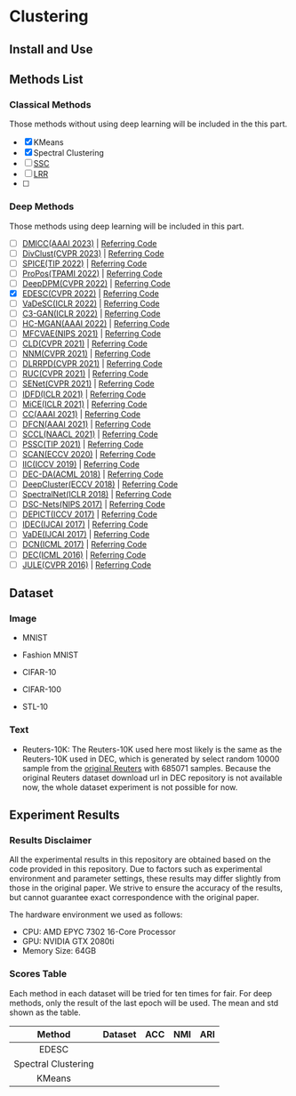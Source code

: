 # Clustering
## Install and Use


## Methods List
### Classical Methods
Those methods without using deep learning will be included in the this part.

- [x] KMeans
- [x] Spectral Clustering
- [ ] [SSC]()
- [ ] [LRR]()
- [ ] 

### Deep Methods
Those methods using deep learning will be included in this part.

- [ ] [DMICC(AAAI 2023)](https://ojs.aaai.org/index.php/AAAI/article/view/26032) | [Referring Code](https://github.com/Li-Hyn/DMICC)
- [ ] [DivClust(CVPR 2023)](https://arxiv.org/pdf/2304.01042.pdf) | [Referring Code](https://github.com/ManiadisG/DivClust)
- [ ] [SPICE(TIP 2022)](https://arxiv.org/pdf/2103.09382v1.pdf) | [Referring Code](https://github.com/niuchuangnn/SPICE)
- [ ] [ProPos(TPAMI 2022)](https://arxiv.org/pdf/2111.11821.pdf) | [Referring Code](https://github.com/Hzzone/ProPos)
- [ ] [DeepDPM(CVPR 2022)](https://openaccess.thecvf.com/content/CVPR2022/papers/Ronen_DeepDPM_Deep_Clustering_With_an_Unknown_Number_of_Clusters_CVPR_2022_paper.pdf) | [Referring Code](https://github.com/BGU-CS-VIL/DeepDPM)
- [x] [EDESC(CVPR 2022)](https://openaccess.thecvf.com/content/CVPR2022/papers/Cai_Efficient_Deep_Embedded_Subspace_Clustering_CVPR_2022_paper.pdf) | [Referring Code](https://github.com/JinyuCai95/EDESC-pytorch)
- [ ] [VaDeSC(ICLR 2022)](https://openreview.net/pdf?id=RQ428ZptQfU) | [Referring Code](https://github.com/i6092467/vadesc)
- [ ] [C3-GAN(ICLR 2022)](https://openreview.net/pdf?id=XWODe7ZLn8f) | [Referring Code](https://github.com/naver-ai/c3-gan)
- [ ] [HC-MGAN(AAAI 2022)](https://arxiv.org/pdf/2112.14772.pdf) | [Referring Code](https://github.com/dmdmello/HC-MGAN)
- [ ] [MFCVAE(NIPS 2021)](https://arxiv.org/pdf/2106.05241.pdf) | [Referring Code](https://github.com/FabianFalck/mfcvae)
- [ ] [CLD(CVPR 2021)](http://people.eecs.berkeley.edu/~xdwang/papers/CLD.pdf) | [Referring Code](https://github.com/frank-xwang/CLD-UnsupervisedLearning)
- [ ] [NNM(CVPR 2021)](https://openaccess.thecvf.com/content/CVPR2021/html/Dang_Nearest_Neighbor_Matching_for_Deep_Clustering_CVPR_2021_paper.html) | [Referring Code](https://github.com/ZhiyuanDang/NNM)
- [ ] [DLRRPD(CVPR 2021)](https://github.com/fuzhiqiang1230/DLRRPD/blob/main/8382_Double_low_rank_representation_with_projection_distance_penalty_for_clustering.pdf) | [Referring Code](https://github.com/fuzhiqiang1230/DLRRPD)
- [ ] [RUC(CVPR 2021)](https://github.com/fuzhiqiang1230/DLRRPD) | [Referring Code](https://github.com/deu30303/RUC)
- [ ] [SENet(CVPR 2021)](https://openaccess.thecvf.com/content/CVPR2021/html/Zhang_Learning_a_Self-Expressive_Network_for_Subspace_Clustering_CVPR_2021_paper.html) | [Referring Code](https://github.com/zhangsz1998/self-expressive-network)
- [ ] [IDFD(ICLR 2021)](https://openreview.net/pdf?id=e12NDM7wkEY) | [Referring Code](https://openreview.net/pdf?id=e12NDM7wkEY)
- [ ] [MiCE(ICLR 2021)](https://openreview.net/pdf?id=gV3wdEOGy_V) | [Referring Code](https://github.com/TsungWeiTsai/MiCE)
- [ ] [CC(AAAI 2021)](https://arxiv.org/pdf/2009.09687.pdf) | [Referring Code](https://github.com/Yunfan-Li/Contrastive-Clustering)
- [ ] [DFCN(AAAI 2021)](https://arxiv.org/pdf/2012.09600.pdf) | [Referring Code](https://github.com/WxTu/DFCN)
- [ ] [SCCL(NAACL 2021)](https://arxiv.org/pdf/2103.12953.pdf) | [Referring Code](https://github.com/amazon-science/sccl)
- [ ] [PSSC(TIP 2021)](https://ieeexplore.ieee.org/stamp/stamp.jsp?tp=&arnumber=9440402) | [Referring Code](https://github.com/sckangz/SelfsupervisedSC)
- [ ] [SCAN(ECCV 2020)](https://arxiv.org/abs/2005.12320) | [Referring Code](https://github.com/wvangansbeke/Unsupervised-Classification)
- [ ] [IIC(ICCV 2019)](http://openaccess.thecvf.com/content_ICCV_2019/papers/Ji_Invariant_Information_Clustering_for_Unsupervised_Image_Classification_and_Segmentation_ICCV_2019_paper.pdf) | [Referring Code](https://github.com/xu-ji/IIC)
- [ ] [DEC-DA(ACML 2018)](http://proceedings.mlr.press/v95/guo18b/guo18b.pdf) | [Referring Code](https://github.com/XifengGuo/DEC-DA)
- [ ] [DeepCluster(ECCV 2018)](https://arxiv.org/abs/1807.05520) | [Referring Code](https://github.com/facebookresearch/deepcluster)
- [ ] [SpectralNet(ICLR 2018)](https://openreview.net/pdf?id=HJ_aoCyRZ) | [Referring Code](https://github.com/shaham-lab/SpectralNet)
- [ ] [DSC-Nets(NIPS 2017)](http://papers.neurips.cc/paper/6608-deep-subspace-clustering-networks.pdf) | [Referring Code](https://github.com/panji1990/Deep-subspace-clustering-networks)
- [ ] [DEPICT(ICCV 2017)](https://arxiv.org/pdf/1704.06327.pdf) | [Referring Code](https://arxiv.org/pdf/1704.06327.pdf)
- [ ] [IDEC(IJCAI 2017)](https://www.researchgate.net/profile/Xifeng-Guo/publication/317095655_Improved_Deep_Embedded_Clustering_with_Local_Structure_Preservation/links/59263224458515e3d4537edc/Improved-Deep-Embedded-Clustering-with-Local-Structure-Preservation.pdf) | [Referring Code](https://github.com/XifengGuo/IDEC)
- [ ] [VaDE(IJCAI 2017)](https://arxiv.org/pdf/1611.05148.pdf) | [Referring Code](https://github.com/slim1017/VaDE)
- [ ] [DCN(ICML 2017)](https://arxiv.org/pdf/1610.04794.pdf) | [Referring Code](https://github.com/boyangumn/DCN-New)
- [ ] [DEC(ICML 2016)](https://arxiv.org/pdf/1511.06335.pdf) | [Referring Code](https://github.com/vlukiyanov/pt-dec)
- [ ] [JULE(CVPR 2016)](https://arxiv.org/pdf/1604.03628.pdf) | [Referring Code](https://github.com/jwyang/JULE.torch)

## Dataset
### Image
- MNIST

- Fashion MNIST

- CIFAR-10

- CIFAR-100

- STL-10

### Text
- Reuters-10K: The Reuters-10K used here most likely is the same as the Reuters-10K used in DEC, which is generated by select random 10000 sample from the [original Reuters](https://www.jmlr.org/papers/volume5/lewis04a/lewis04a.pdf) with 685071 samples. Because the original Reuters dataset download url in DEC repository is not available now, the whole dataset experiment is not possible for now.

## Experiment Results
### Results Disclaimer
All the experimental results in this repository are obtained based on the code provided in this repository. Due to factors such as experimental environment and parameter settings, these results may differ slightly from those in the original paper. We strive to ensure the accuracy of the results, but cannot guarantee exact correspondence with the original paper.

The hardware environment we used as follows:
- CPU: AMD EPYC 7302 16-Core Processor
- GPU: NVIDIA GTX 2080ti
- Memory Size: 64GB

### Scores Table
Each method in each dataset will be tried for ten times for fair. For deep methods, only the result of the last epoch will be used. The mean and std shown as the table.

|       Method        | Dataset |  ACC  |  NMI  |  ARI  |
| :-----------------: | :-----: | :---: | :---: | :---: |
|        EDESC        |         |       |       |       |
| Spectral Clustering |         |       |       |       |
|       KMeans        |         |       |       |       |
